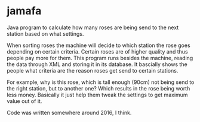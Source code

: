 # jamafa
Java program to calculate how many roses are being send to the next station based on what settings.

When sorting roses the machine will decide to which station the rose goes depending on certain criteria. Certain roses
are of higher quality and thus people pay more for them. This program runs besides the machine, reading the data through XML
and storing it in its database. It bascially shows the people what criteria are the reason roses get send to certain stations.

For example, why is this rose, which is tall enough (90cm) not being send to the right station, but to another one? Which results
in the rose being worth less money. Basically it just help them tweak the settings to get maximum value out of it.

Code was written somewhere around 2016, I think.
